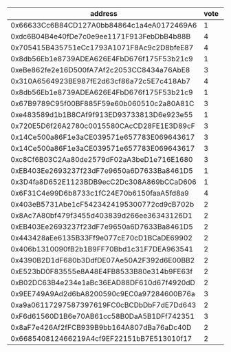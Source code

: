 address|vote|timestamp|signature
---|---|---|---
0x66633Cc6B84CD127A0bb84864c1a4eA0172469A6|1|1602600451|0x8622aff29a89cd23edfa14a521ce20dca88be948188dbcc3587ffc77a9135d58302ed7aa17551651eac504433e472ba5f9a79acd721a0eb15138987267897c051c
0xdc6B04B4e40fDe7c0e9ee1171F913FebDbB4b88B|4|1602600462|0xe1125bfd1513bfaaeae296eaac890d36420f4f06a3982409c096ce07dae411c35c6e722e29eb30e4c068848d6b2727540232bd1af81c60d53f31476cd3283c6e1c
0x705415B435751eCc1793A1071F8Ac9c2D8bfeE87|4|1602600626|0x1040e808393696f76c94ba3a2702d6c5d44dbf42baf6f494742f57e344ff58ed6f49ccfdc7a6c59f42ead68b7e3d3448cdcf8756b41ddd15eaf67e542fc534a21b
0x8db56Eb1e8739ADEA626E4FbD676f175F53b21c9|1|1602600767|0x1824e18ff6f25d23863e595f065a5692c835dd1b5d947ce6c19744a6f45e27787476f2604af52900faf0a92cdd6cca71cfb5af5a7deb9fa8c898575d8b78f1b51c
0xeBe862fe2e16D500fA7Af2c2053CC8434a76AbE8|3|1602600844|0x5ed6cc72205de7937ac4296fb26967639c4b4435982eeac1392bd7f90887cb7466b304179d325e10b6b26e0a0e4d6396736b0da7abba31962a5cbcc3e7fb264e1c
0x310A6564923BE987fE2d63cf86a72c5E7c418Ab7|4|1602600848|0xde28edcb98bce9ac8960c7ffa0ce7a6342acfb95941b0d293f5036f3e9bbade92d2eb81aee228ad5cbd460a15cfa3a664eb9655b43b62f0274487bfb8270ddfd1b
0x8db56Eb1e8739ADEA626E4FbD676f175F53b21c9|1|1602600972|0x3af3ef0942a54a3eea92b1b31f5ed31dd8210b2ed751b2d29f140ab3f565d18c1586354676f2545636f5f24da5ff08e0f62317766eb2480c10247cad5e1f47301b
0x67B9789C95f00BF885F59e60b060510c2a80A81C|3|1602600981|0x3d8355d115d14eadf2cc493db4ac5b59c189d10dd973ff5f585a7328c478d61c373d9bd3b21e53b3721ba975db5fcecf8e06c1571dab540eea1dc20d2e48db241c
0xe483589d1b1B8CAf9f913ED93733813D6e923e55|1|1602600994|0x2a7cc618cfd286f734ac677664bff911e2f27d3c7fb822b017855dd689d0a301490e38391bee6a3f551cf2d0f5e10087adc25ee11d340e9988641aa42986b8681c
0x720E5D6f26A2780c0015580CAcCD28FE1E3D89cF|3|1602601318|0xe1490e7f2f987cf5ba9e8d0f085be6f17eb133056cf7a6e7081c7a126a7b9e50066e5326755efc1076c02e79c724c3fda4943ff18ed26cd4f8b5766d03a1055d1b
0x14Ce500a86F1e3aCE039571e657783E069643617|3|1602603031|0xc03751073fbad911b315165a6cb598fcd6488cbdc9db49f909089967de41479e4b1230cceff32672409815edd7b9f6094b1c2ad5ec252d9389f69c8272d101a91c
0x14Ce500a86F1e3aCE039571e657783E069643617|3|1602603166|0x1aa8b69834c51a74ae949e4b616e4198d6c8aeb07a0ab06ba8701239211223b13ff39ece47875f0635aec5513197044a6de76b943f5779036d8f1357758235081b
0xc8Cf6B03C2Aa80de2579dF02aA3beD1e716E1680|3|1602604979|0x6aaddf1798ea64f3870344a7d47293e8c4269810f3277c91bb772ad7cd06b9d8433b401f4c781512d449938ce12bc70d6d8622b7df89cb61aa000562655514201c
0xEB403Ee2693237f23dF7e9650a6D7633Ba8461D5|1|1602605115|0x27e79e39fae132b0595717cdccffed5025b0b3d9d80eed03a404e849dbe57fee2f957e9b149205f77e464a7d1e5fdba5df5d6b77e590dc90655760158faae7301c
0x3D4fa8D652E1123BDB9ecC2Dc308A869bCCaD606|1|1602606325|0x4bcee8c888698312edae420717d2fbb3622d2daf1477fa38ce7e64308d2333b36c29b044d31b51ece19131edeb76c21878fc6cba8710db03a1dda381cf262d7e1c
0x6F31C4e99D6b8733c1fC24E70b6150faaA5fd8a9|4|1602609852|0x39b5275bdc141939a88410f394d66a4ef8dc08b43ffbd0a4846c12aea412fc8a53859ba2b751b69435aa1fcf3c105304297f6fdfd95e80225e4096ce6574c0621c
0x403eB5731Abe1cF5423424195300772cd9cB702b|2|1602617923|0x20743534641872e68ca830677de909779babcb2436a080bb6362ff4834a4aada36bec858a6fc36a111cdb8dd19cb7e3d110d8c13246dc78e7e4147ad70a355711b
0x8Ac7A80bf479f3455d403839d266ee36343126D1|2|1602618202|0x867363fd44bdd80ff3eb07f84928ca2bf587b5cffbf4b7c77e0aa544eee749c310878ce29930f0f0cbfcc34e7fee17275fce1368d81646cc609ebed8801553531b
0xEB403Ee2693237f23dF7e9650a6D7633Ba8461D5|2|1602618909|0x628a1f686e090d36d3c1dbd9aeb54570410b09ee6cd7f355f08534dc5917f4013d0b286c0503f9b9dc56e4b82fcf97f8b6eac90a25bf5a4cff56493f62c5f3811b
0x443428aEe6135B33Ff9e077cE70cD1BCaDE69902|2|1602620328|0x9450715b589e44a9a9f7910f59234ef8cfefdf8d07052485b348c8d9d261c97d7fca661720abc89288d638a1894fa0e64edd1a326f4cb524a961630f2803bd391b
0x406b1310090fB2b1B9FF70Bbd1c31F7DEA963541|2|1602627495|0xc51a5f647405b6e4e2c7a0fc4d36a120931e417a9db0f52dfcfd1b8b88af6e88194c06c52a2debc94d1687bb710c8cc210e49346e0b1777e2c536d328079afa21b
0x4390B2D1dF680b3DdfDE07Ae50A2F392d6E00BB2|2|1602641977|0x3e1522184ebdacfa700226b5d5aa338ca4a891bf26fe7982a3db9dc6c5b5d4a4297aeed3129d1b802ca598c025bd0e0af5fa469f09384daae44229798cacae461c
0xE523bD0F83555e8A48E4FB8533B80e314b9FE63f|2|1602642933|0xac9fb0903ff84137fff7346ad0ed3a966cd4038907ba582fbac8bb1fd4b9c0160a7628742cfc2ee4ea1d46e1306077fba86d318f84ac10ff2e9926c827facda61b
0xB02DC63B4e234e1aBc36EAD88DF610d67f4920dD|2|1602645202|0x23a5257c5a7d322860b827e46732ea46337eed2246301a3c7159357c85ec1206380f89cca49246b40c648449e64466ac576f911fb75c8f59f456d6fdd28df6981b
0x9EE749A9Ad2d6bA8200590c9EC0a97284600B76a|3|1602645418|0xa43a5980b92e9ffe138cecb5527f716769c0dbfffc30c58c6707ad80e1b2de1220313af07c193cc81ad31239b50a8fd61491937056c06384d3937e64dcec77471c
0xa9a06117297587397619FC0cBCDbDbF7dE7Dd643|2|1602646691|0xb2993bb00c090e53e7f35061644b2854bad7a6e38b9076bb4cb9845c6ad1adf404aaae2c2756ae3c2c3aabacc745b11fcda898c60dea2ba8d5667cda3bdf93381b
0xF6d61560D1B6e70AB61cc58B0DaA5B1DFf742351|3|1602662850|0x275f8ff3a5bbda229de67556379cc7a1e23588e4ce922cdc5b814370e55dd1d153a8f6997715ec8d7997d148b96c3a53ebe79e05cae47de97bba30cdde520f7c1c
0x8aF7e426Af2fFCB939B9bb164A807dBa76aDc40D|2|1602664469|0x94628445ca3f21c8b126ca9d7e06a37398c0bcad082351c421661db59b76c3546287e0445938cbf53f1515ba8d30edf638fa7853edbc1b1900edf1c7b14b84371b
0x668540812466219A4cf9EF22151bB7E513010f17|2|1602669984|0x4ddff9871f13d7884905ec8b7f1e81e694938ab0f9999caca539f0308cfb2cc62eb4b3b52e9e15b337d9b2ce3b1205655c9ab75a923f9b950d90bfb5875f92c51c